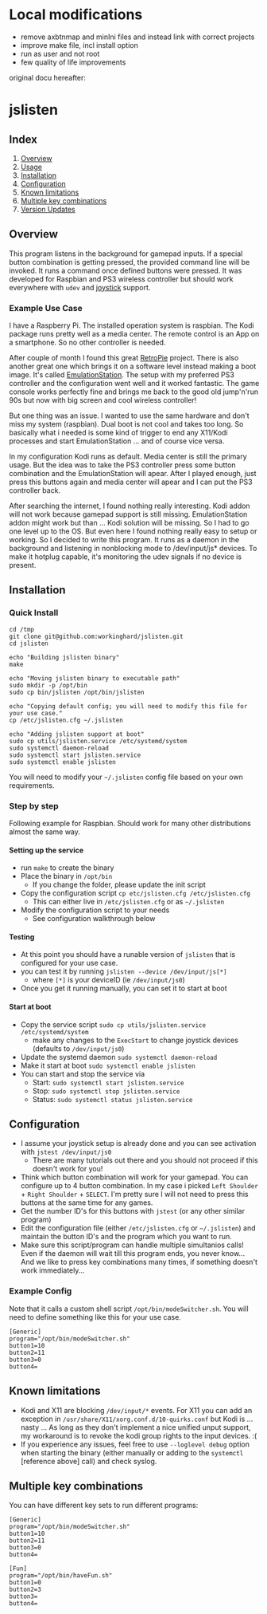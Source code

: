 # Local modifications
- remove axbtnmap and minIni files and instead link with correct projects
- improve make file, incl install option
- run as user and not root
- few quality of life improvements

original docu hereafter:


# jslisten

## Index
 1. [Overview](#overview)
 2. [Usage](#usage)
 3. [Installation](#installation)
 4. [Configuration](#configuration)
 5. [Known limitations](#known-limitations)
 6. [Multiple key combinations](#multiple-key-combinations)
 7. [Version Updates](UPDATES.md)

## Overview

This program listens in the background for gamepad inputs. If a special button combination is getting pressed,
the provided command line will be invoked. It runs a command once defined buttons were pressed. It was developed for Raspbian and PS3 wireless controller but should work everywhere with `udev` and [joystick](https://sourceforge.net/projects/linuxconsole/) support.

### Example Use Case

I have a Raspberry Pi. The installed operation system is raspbian. The Kodi package runs pretty well as a media center. The remote control is an App on a smartphone. So no other controller is needed.

After couple of month I found this great [RetroPie](https://retropie.org.uk) project. There is also another great one which brings it on a software level instead making a boot image. It's called [EmulationStation](http://www.emulationstation.org). The setup with my preferred PS3 controller and the configuration went well and it worked fantastic. The game console works perfectly fine and brings me back to the good old jump'n'run 90s but now with big screen and cool wireless controller!

But one thing was an issue. I wanted to use the same hardware and don't miss my system (raspbian). Dual boot is not cool and takes too long. So basically what i needed is some kind of trigger to end any X11/Kodi processes and start EmulationStation ... and of course vice versa.

In my configuration Kodi runs as default. Media center is still the primary usage. But the idea was to take the PS3 controller press some button combination and the EmulationStation will apear. After I played enough, just press this buttons again and media center will apear and I can put the PS3 controller back.

After searching the internet, I found nothing really interesting. Kodi addon will not work because gamepad support is still missing. EmulationStation addon might work but than ... Kodi solution will be missing. So I had to go one level up to the OS. But even here I found nothing really easy to setup or working. So I decided to write this program. It runs as a daemon in the background and listening in nonblocking mode to /dev/input/js* devices. To make it hotplug capable, it's monitoring the udev signals if no device is present.


## Installation

### Quick Install

```
cd /tmp
git clone git@github.com:workinghard/jslisten.git
cd jslisten

echo "Building jslisten binary"
make

echo "Moving jslisten binary to executable path"
sudo mkdir -p /opt/bin
sudo cp bin/jslisten /opt/bin/jslisten

echo "Copying default config; you will need to modify this file for your use case."
cp /etc/jslisten.cfg ~/.jslisten

echo "Adding jslisten support at boot"
sudo cp utils/jslisten.service /etc/systemd/system
sudo systemctl daemon-reload
sudo systemctl start jslisten.service
sudo systemctl enable jslisten
```

You will need to modify your `~/.jslisten` config file based on your own requirements.

### Step by step

Following example for Raspbian. Should work for many other distributions almost the same way.

#### Setting up the service

- run `make` to create the binary
- Place the binary in `/opt/bin`
    - If you change the folder, please update the init script
- Copy the configuration script `cp etc/jslisten.cfg /etc/jslisten.cfg`
    - This can either live in `/etc/jslisten.cfg` or as `~/.jslisten`
- Modify the configuration script to your needs
    - See configuration walkthrough below

#### Testing
- At this point you should have a runable version of `jslisten` that is configured for your use case.
- you can test it by running `jslisten --device /dev/input/js[*]`
    - where `[*]` is your deviceID (ie `/dev/input/js0`)
- Once you get it running manually, you can set it to start at boot

#### Start at boot
- Copy the service script `sudo cp utils/jslisten.service /etc/systemd/system`
    - make any changes to the `ExecStart` to change joystick devices (defaults to `/dev/input/js0`)
- Update the systemd daemon `sudo systemctl daemon-reload`
- Make it start at boot `sudo systemctl enable jslisten`
- You can start and stop the service via
    - Start: `sudo systemctl start jslisten.service`
    - Stop: `sudo systemctl stop jslisten.service`
    - Status: `sudo systemctl status jslisten.service`

## Configuration

- I assume your joystick setup is already done and you can see activation with `jstest /dev/input/js0`
    - There are many tutorials out there and you should not proceed if this doesn't work for you!
- Think which button combination will work for your gamepad. You can configure up to 4 button combination. In my case i picked `Left Shoulder` + `Right Shoulder` + `SELECT`. I'm pretty sure I will not need to press this buttons at the same time for any games.
- Get the number ID's for this buttons with `jstest` (or any other similar program)
- Edit the configuration file (either `/etc/jslisten.cfg` or `~/.jslisten`) and maintain the button ID's and the program which you want to run.
- Make sure this script/program can handle multiple simultanios calls! Even if the daemon will wait till this program ends, you never know... And we like to press key combinations many times, if something doesn't work immediately...

### Example Config

Note that it calls a custom shell script `/opt/bin/modeSwitcher.sh`. You will need to define something like this for your use case.

```
[Generic]
program="/opt/bin/modeSwitcher.sh"
button1=10
button2=11
button3=0
button4=
```

## Known limitations

- Kodi and X11 are blocking `/dev/input/*` events. For X11 you can add an exception in `/usr/share/X11/xorg.conf.d/10-quirks.conf` but Kodi is ... nasty ... As long as they don't implement a nice unified unput support, my workaround is to revoke the kodi group rights to the input devices. :(
- If you experience any issues, feel free to use `--loglevel debug` option when starting the binary (either manually or adding to the `systemctl` [reference above] call) and check syslog.

## Multiple key combinations

You can have different key sets to run different programs:

```
[Generic]
program="/opt/bin/modeSwitcher.sh"
button1=10
button2=11
button3=0
button4=

[Fun]
program="/opt/bin/haveFun.sh"
button1=0
button2=3
button3=
button4=
```
